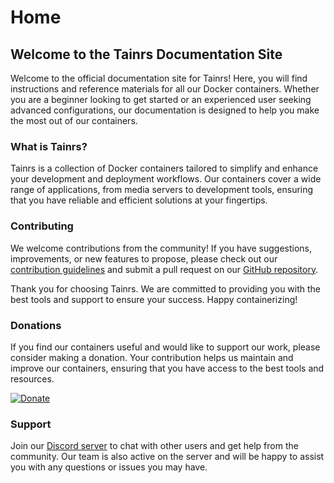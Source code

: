 # Home

## Welcome to the Tainrs Documentation Site

Welcome to the official documentation site for Tainrs! Here, you will find instructions and reference materials for all our Docker containers. Whether you are a beginner looking to get started or an experienced user seeking advanced configurations, our documentation is designed to help you make the most out of our containers.

### What is Tainrs?

Tainrs is a collection of Docker containers tailored to simplify and enhance your development and deployment workflows. Our containers cover a wide range of applications, from media servers to development tools, ensuring that you have reliable and efficient solutions at your fingertips.

### Contributing

We welcome contributions from the community! If you have suggestions, improvements, or new features to propose, please check out our [contribution guidelines](https://github.com/tainrs/.github/blob/main/profile/CONTRIBUTING.md) and submit a pull request on our [GitHub repository](https://tainrs.dev/github).

Thank you for choosing Tainrs. We are committed to providing you with the best tools and support to ensure your success. Happy containerizing!

### Donations

If you find our containers useful and would like to support our work, please consider making a donation. Your contribution helps us maintain and improve our containers, ensuring that you have access to the best tools and resources.

[![Donate](https://img.shields.io/badge/Donate-PayPal-green.svg)](https://paypal.me/basvanwetten)

### Support

Join our [Discord server](#TODO) to chat with other users and get help from the community. Our team is also active on the server and will be happy to assist you with any questions or issues you may have.
